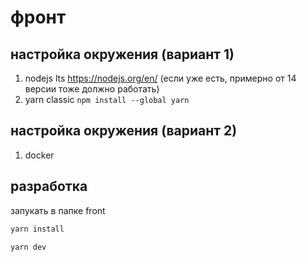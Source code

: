 # фронт

## настройка окружения (вариант 1)
1) nodejs lts https://nodejs.org/en/ (если уже есть, примерно от 14 версии тоже должно работать)
2) yarn classic `npm install --global yarn`

## настройка окружения (вариант 2)
1) docker

## разработка
запукать в папке front
```bash
yarn install
```
```bash
yarn dev
```
